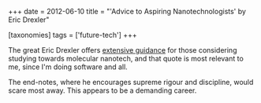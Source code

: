 +++
date = 2012-06-10
title = "'Advice to Aspiring Nanotechnologists' by Eric Drexler"

[taxonomies]
tags = ['future-tech']
+++

The great Eric Drexler offers [extensive guidance] for those considering
studying towards molecular nanotech, and that quote is most relevant to
me, since I\'m doing software and all.

The end-notes, where he encourages supreme rigour and discipline, would
scare most away. This appears to be a demanding career.

  [extensive guidance]: http://www.kurzweilai.net/engines-of-creation-20-advice-to-aspiring-nanotechnologists
